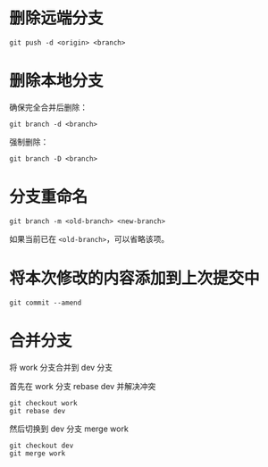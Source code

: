 # 删除远端分支

```shell
git push -d <origin> <branch>
```

# 删除本地分支

确保完全合并后删除：

```shell
git branch -d <branch>
```

强制删除：

```shell
git branch -D <branch>
```

# 分支重命名

```shell
git branch -m <old-branch> <new-branch>
```

如果当前已在 `<old-branch>`，可以省略该项。

# 将本次修改的内容添加到上次提交中

```shell
git commit --amend
```

# 合并分支

将 work 分支合并到 dev 分支

首先在 work 分支 rebase dev 并解决冲突

```shell
git checkout work
git rebase dev
```

然后切换到 dev 分支 merge work

```shell
git checkout dev
git merge work
```
